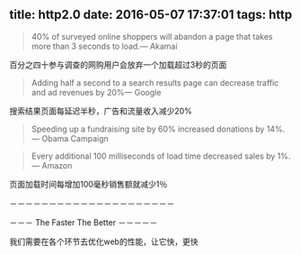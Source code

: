 title: http2.0
date: 2016-05-07 17:37:01
tags: http
---
> 40% of surveyed online shoppers will abandon a page that takes more than 3 seconds to load.— Akamai

百分之四十参与调查的网购用户会放弃一个加载超过3秒的页面

> Adding half a second to a search results page can decrease traffic and ad revenues by 20%— Google

搜索结果页面每延迟半秒，广告和流量收入减少20%

> Speeding up a fundraising site by 60% increased donations by 14%.— Obama Campaign

> Every additional 100 milliseconds of load time decreased sales by 1%.— Amazon

页面加载时间每增加100毫秒销售额就减少1％

－－－－－－－－－－－－－－－－－－－－－

－－－ The Faster The Better －－－－－

我们需要在各个环节去优化web的性能，让它快，更快


